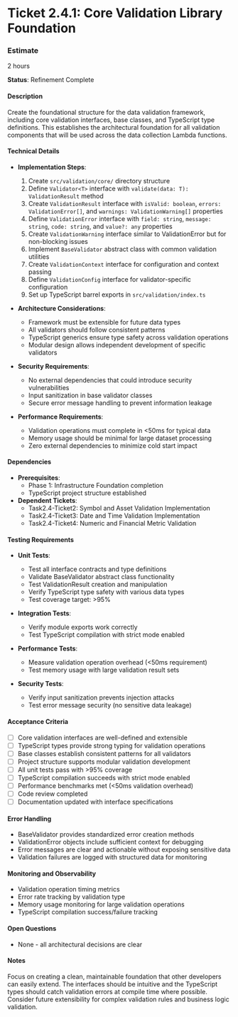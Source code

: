 # Ticket 2.4.1: Core Validation Library Foundation

### Estimate
2 hours

**Status**: Refinement Complete

#### Description
Create the foundational structure for the data validation framework, including core validation interfaces, base classes, and TypeScript type definitions. This establishes the architectural foundation for all validation components that will be used across the data collection Lambda functions.

#### Technical Details
- **Implementation Steps**:
  1. Create `src/validation/core/` directory structure
  2. Define `Validator<T>` interface with `validate(data: T): ValidationResult` method
  3. Create `ValidationResult` interface with `isValid: boolean`, `errors: ValidationError[]`, and `warnings: ValidationWarning[]` properties
  4. Define `ValidationError` interface with `field: string`, `message: string`, `code: string`, and `value?: any` properties
  5. Create `ValidationWarning` interface similar to ValidationError but for non-blocking issues
  6. Implement `BaseValidator` abstract class with common validation utilities
  7. Create `ValidationContext` interface for configuration and context passing
  8. Define `ValidationConfig` interface for validator-specific configuration
  9. Set up TypeScript barrel exports in `src/validation/index.ts`

- **Architecture Considerations**:
  - Framework must be extensible for future data types
  - All validators should follow consistent patterns
  - TypeScript generics ensure type safety across validation operations
  - Modular design allows independent development of specific validators

- **Security Requirements**:
  - No external dependencies that could introduce security vulnerabilities
  - Input sanitization in base validator classes
  - Secure error message handling to prevent information leakage

- **Performance Requirements**:
  - Validation operations must complete in <50ms for typical data
  - Memory usage should be minimal for large dataset processing
  - Zero external dependencies to minimize cold start impact

#### Dependencies
- **Prerequisites**:
  - Phase 1: Infrastructure Foundation completion
  - TypeScript project structure established
- **Dependent Tickets**:
  - Task2.4-Ticket2: Symbol and Asset Validation Implementation
  - Task2.4-Ticket3: Date and Time Validation Implementation
  - Task2.4-Ticket4: Numeric and Financial Metric Validation

#### Testing Requirements
- **Unit Tests**:
  - Test all interface contracts and type definitions
  - Validate BaseValidator abstract class functionality
  - Test ValidationResult creation and manipulation
  - Verify TypeScript type safety with various data types
  - Test coverage target: >95%

- **Integration Tests**:
  - Verify module exports work correctly
  - Test TypeScript compilation with strict mode enabled

- **Performance Tests**:
  - Measure validation operation overhead (<50ms requirement)
  - Test memory usage with large validation result sets

- **Security Tests**:
  - Verify input sanitization prevents injection attacks
  - Test error message security (no sensitive data leakage)

#### Acceptance Criteria
- [ ] Core validation interfaces are well-defined and extensible
- [ ] TypeScript types provide strong typing for validation operations
- [ ] Base classes establish consistent patterns for all validators
- [ ] Project structure supports modular validation development
- [ ] All unit tests pass with >95% coverage
- [ ] TypeScript compilation succeeds with strict mode enabled
- [ ] Performance benchmarks met (<50ms validation overhead)
- [ ] Code review completed
- [ ] Documentation updated with interface specifications

#### Error Handling
- BaseValidator provides standardized error creation methods
- ValidationError objects include sufficient context for debugging
- Error messages are clear and actionable without exposing sensitive data
- Validation failures are logged with structured data for monitoring

#### Monitoring and Observability
- Validation operation timing metrics
- Error rate tracking by validation type
- Memory usage monitoring for large validation operations
- TypeScript compilation success/failure tracking

#### Open Questions
- None - all architectural decisions are clear

#### Notes
Focus on creating a clean, maintainable foundation that other developers can easily extend. The interfaces should be intuitive and the TypeScript types should catch validation errors at compile time where possible. Consider future extensibility for complex validation rules and business logic validation. 